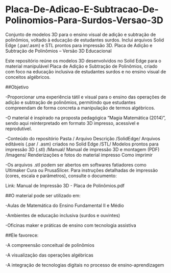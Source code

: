 # Placa-De-Adicao-E-Subtracao-De-Polinomios-Para-Surdos-Versao-3D
Conjunto de modelos 3D para o ensino visual de adição e subtração de polinômios, voltado à educação de estudantes surdos. Inclui arquivos Solid Edge (.par/.asm) e STL prontos para impressão 3D. Placa de Adição e Subtração de Polinômios – Versão 3D Educacional

Este repositório reúne os modelos 3D desenvolvidos no Solid Edge para o material manipulável Placa de Adição e Subtração de Polinômios, criado com foco na educação inclusiva de estudantes surdos e no ensino visual de conceitos algébricos.

##Objetivo

-Proporcionar uma experiência tátil e visual para o ensino das operações de adição e subtração de polinômios, permitindo que estudantes compreendam de forma concreta a manipulação de termos algébricos.

-O material é inspirado na proposta pedagógica “Magia Matemática (2014)”, sendo aqui reinterpretado em formato 3D impresso, acessível e reprodutível.

-Conteúdo do repositório Pasta / Arquivo Descrição /SolidEdge/ Arquivos editáveis (.par / .asm) criados no Solid Edge /STL/ Modelos prontos para impressão 3D (.stl) /Manual/ Manual de impressão 3D e montagem (PDF) /Imagens/ Renderizações e fotos do material impresso Como imprimir

-Os arquivos .stl podem ser abertos em softwares fatiadores como Ultimaker Cura ou PrusaSlicer. Para instruções detalhadas de impressão (cores, escala e parâmetros), consulte o documento:

Link: Manual de Impressão 3D - Placa de Polinômios.pdf


##O material pode ser utilizado em:

-Aulas de Matemática do Ensino Fundamental II e Médio

-Ambientes de educação inclusiva (surdos e ouvintes)

-Oficinas maker e práticas de ensino com tecnologia assistiva

##Ele favorece:

-A compreensão conceitual de polinômios

-A visualização das operações algébricas

-A integração de tecnologias digitais no processo de ensino-aprendizagem
